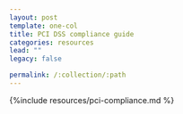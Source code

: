 ```yaml
---
layout: post
template: one-col
title: PCI DSS compliance guide
categories: resources
lead: ""
legacy: false

permalink: /:collection/:path
---
```



{%include resources/pci-compliance.md %}
